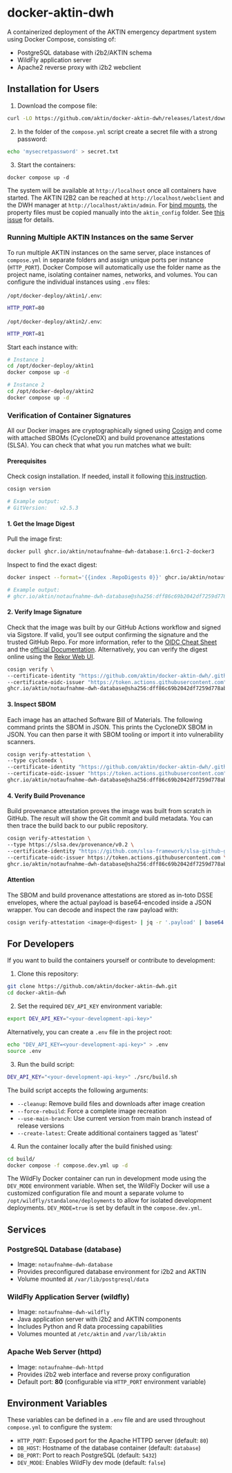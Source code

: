 # docker-aktin-dwh

A containerized deployment of the AKTIN emergency department system using Docker Compose, consisting of:
* PostgreSQL database with i2b2/AKTIN schema
* WildFly application server
* Apache2 reverse proxy with i2b2 webclient


## Installation for Users

1. Download the compose file:
```bash
curl -LO https://github.com/aktin/docker-aktin-dwh/releases/latest/download/compose.yml
```
2. In the folder of the `compose.yml` script create a secret file with a strong password:
```bash
echo 'mysecretpassword' > secret.txt
```
3. Start the containers:
```
docker compose up -d
```
The system will be available at `http://localhost` once all containers have started. The AKTIN I2B2 can be reached at  `http://localhost/webclient` and the DWH manager at `http://localhost/aktin/admin`. For [bind mounts](https://docs.docker.com/engine/storage/bind-mounts/), the property files must be copied manually into the `aktin_config` folder. See [this issue]([https://github.com/aktin/docker-aktin-dwh/issues/6](https://github.com/aktin/docker-aktin-dwh/issues/10)) for details.

### Running Multiple AKTIN Instances on the same Server

To run multiple AKTIN instances on the same server, place instances of `compose.yml` in separate folders and assign unique ports per instance (`HTTP_PORT`). Docker Compose will automatically use the folder name as the project name, isolating container names, networks, and volumes. You can configure the individual instances using `.env` files:

`/opt/docker-deploy/aktin1/.env`:
```bash
HTTP_PORT=80
```

`/opt/docker-deploy/aktin2/.env`:
```bash
HTTP_PORT=81
```

Start each instance with:

```bash
# Instance 1
cd /opt/docker-deploy/aktin1
docker compose up -d

# Instance 2
cd /opt/docker-deploy/aktin2
docker compose up -d
```

### Verification of Container Signatures
All our Docker images are cryptographically signed using [Cosign](https://docs.sigstore.dev/cosign/signing/overview/)  and come with attached SBOMs (CycloneDX) and build provenance attestations (SLSA). You can check that what you run matches what we built:

#### Prerequisites
Check cosign installation. If needed, install it following [this instruction](https://docs.sigstore.dev/cosign/system_config/installation/).
```bash
cosign version

# Example output:
# GitVersion:    v2.5.3
```

#### 1. Get the Image Digest
Pull the image first:
```bash
docker pull ghcr.io/aktin/notaufnahme-dwh-database:1.6rc1-2-docker3
```

Inspect to find the exact digest:
```bash
docker inspect --format='{{index .RepoDigests 0}}' ghcr.io/aktin/notaufnahme-dwh-database:1.6rc1-2-docker3

# Example output:
# ghcr.io/aktin/notaufnahme-dwh-database@sha256:dff86c69b2042df7259d778ab76799b95789e4cebd1a81fda1fd47444b724ecd
```

#### 2. Verify Image Signature
Check that the image was built by our GitHub Actions workflow and signed via Sigstore. If valid, you’ll see output confirming the signature and the trusted GitHub Repo. For more information, refer to the [OIDC Cheat Sheet](https://docs.sigstore.dev/quickstart/verification-cheat-sheet/) and the [official Documentation](https://docs.sigstore.dev/cosign/verifying/verify/). Alternatively, you can verify the digest online using the [Rekor Web UI](https://search.sigstore.dev/).
```bash
cosign verify \
--certificate-identity "https://github.com/aktin/docker-aktin-dwh/.github/workflows/build-deploy-docker.yml@refs/heads/main" \
--certificate-oidc-issuer "https://token.actions.githubusercontent.com" \
ghcr.io/aktin/notaufnahme-dwh-database@sha256:dff86c69b2042df7259d778ab76799b95789e4cebd1a81fda1fd47444b724ecd
```

#### 3. Inspect SBOM
Each image has an attached Software Bill of Materials. The following command prints the SBOM in JSON. This prints the CycloneDX SBOM in JSON. You can then parse it with SBOM tooling or import it into vulnerability scanners.
```bash
cosign verify-attestation \
--type cyclonedx \
--certificate-identity "https://github.com/aktin/docker-aktin-dwh/.github/workflows/build-deploy-docker.yml@refs/heads/main" \
--certificate-oidc-issuer "https://token.actions.githubusercontent.com" \
ghcr.io/aktin/notaufnahme-dwh-database@sha256:dff86c69b2042df7259d778ab76799b95789e4cebd1a81fda1fd47444b724ecd
```

#### 4. Verify Build Provenance
Build provenance attestation proves the image was built from scratch in GitHub. The result will show the Git commit and build metadata. You can then trace the build back to our public repository.
```bash
cosign verify-attestation \
--type https://slsa.dev/provenance/v0.2 \
--certificate-identity "https://github.com/slsa-framework/slsa-github-generator/.github/workflows/generator_container_slsa3.yml@refs/tags/v2.1.0" \
--certificate-oidc-issuer https://token.actions.githubusercontent.com \
ghcr.io/aktin/notaufnahme-dwh-database@sha256:dff86c69b2042df7259d778ab76799b95789e4cebd1a81fda1fd47444b724ecd
```

#### Attention
The SBOM and build provenance attestations are stored as in-toto DSSE envelopes, where the actual payload is base64-encoded inside a JSON wrapper. You can decode and inspect the raw payload with:
```bash
cosign verify-attestation <image>@<digest> | jq -r '.payload' | base64 -d | jq
```

## For Developers
If you want to build the containers yourself or contribute to development:

1. Clone this repository:
```bash
git clone https://github.com/aktin/docker-aktin-dwh.git
cd docker-aktin-dwh 
```

2. Set the required `DEV_API_KEY` environment variable:
```bash
export DEV_API_KEY="<your-development-api-key>"
```

Alternatively, you can create a `.env` file in the project root:
```bash
echo "DEV_API_KEY=<your-development-api-key>" > .env
source .env
```

3. Run the build script:
```bash
DEV_API_KEY="<your-development-api-key>" ./src/build.sh
```

The build script accepts the following arguments:

* `--cleanup`: Remove build files and downloads after image creation
* `--force-rebuild`: Force a complete image recreation
* `--use-main-branch`: Use current version from main branch instead of release versions
* `--create-latest`: Create additional containers tagged as 'latest'

4. Run the container locally after the build finished using:
```bash
cd build/
docker compose -f compose.dev.yml up -d 
```

The WildFly Docker container can run in development mode using the `DEV_MODE` environment variable. When set, the WildFly Docker will use a customized configuration file and mount a separate volume to `/opt/wildfly/standalone/deployments` to allow for isolated development deployments. `DEV_MODE=true` is set by default in the `compose.dev.yml`.

## Services

### PostgreSQL Database (database)

* Image: `notaufnahme-dwh-database`
* Provides preconfigured database environment for i2b2 and AKTIN
* Volume mounted at `/var/lib/postgresql/data`

### WildFly Application Server (wildfly)

* Image: `notaufnahme-dwh-wildfly`
* Java application server with i2b2 and AKTIN components
* Includes Python and R data processing capabilities
* Volumes mounted at `/etc/aktin` and `/var/lib/aktin`

### Apache Web Server (httpd)

* Image: `notaufnahme-dwh-httpd`
* Provides i2b2 web interface and reverse proxy configuration
* Default port: **80** (configurable via `HTTP_PORT` environment variable)

## Environment Variables
These variables can be defined in a `.env` file and are used throughout `compose.yml` to configure the system:
- `HTTP_PORT`: Exposed port for the Apache HTTPD server (default: `80`)
- `DB_HOST`: Hostname of the database container (default: `database`)
- `DB_PORT`: Port to reach PostgreSQL (default: `5432`)
- `DEV_MODE`: Enables WildFly dev mode (default: `false`)
